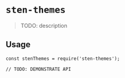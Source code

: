 # `sten-themes`

> TODO: description

## Usage

```
const stenThemes = require('sten-themes');

// TODO: DEMONSTRATE API
```
